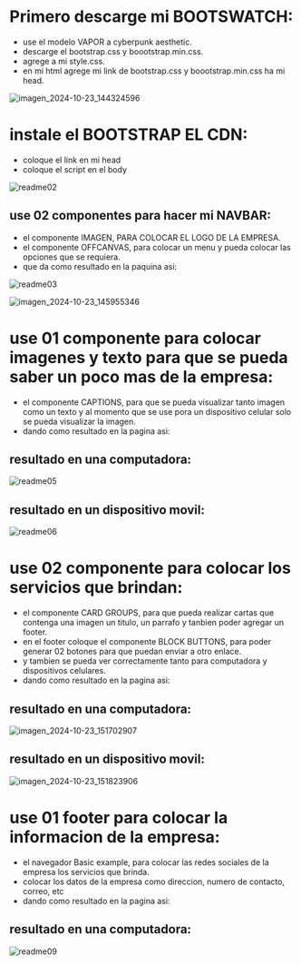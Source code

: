 # Primero descarge mi BOOTSWATCH:
- use el modelo VAPOR a cyberpunk aesthetic.
- descarge el bootstrap.css y boootstrap.min.css.
- agrege a mi style.css.
- en mi html agrege mi link de bootstrap.css y boootstrap.min.css ha mi head.

![imagen_2024-10-23_144324596](https://github.com/user-attachments/assets/27e64cff-4044-4699-b4f2-62ba41629a9f)

# instale el BOOTSTRAP EL CDN:
- coloque el link en mi head
- coloque el script en el body

![readme02](https://github.com/user-attachments/assets/38bfa34e-38f5-452b-913a-75d832255d87)

## use 02 componentes para hacer mi NAVBAR:
- el componente IMAGEN, PARA COLOCAR EL LOGO DE LA EMPRESA.
- el componente OFFCANVAS, para colocar un menu y pueda colocar las opciones que se requiera.
- que da como resultado en la paquina asi:

![readme03](https://github.com/user-attachments/assets/4f6aa3cd-45e4-42e9-ae65-a8216218c8bd)

![imagen_2024-10-23_145955346](https://github.com/user-attachments/assets/be8b6315-53df-4d4c-bfad-e7ecaaf038e3)

# use 01 componente para colocar imagenes y texto para que se pueda saber un poco mas de la empresa:
- el componente CAPTIONS, para que se pueda visualizar tanto imagen como un texto y al momento que se use pora un dispositivo celular solo se pueda visualizar la imagen.
- dando como resultado en la pagina asi:

## resultado en una computadora:

![readme05](https://github.com/user-attachments/assets/5e5dda05-0af1-4558-ab4c-978de13e8582)

## resultado en un dispositivo movil:

![readme06](https://github.com/user-attachments/assets/f85ab3ba-fcf5-48ca-bf84-2e403ac7d16e)

# use 02 componente para colocar los servicios que brindan:
- el componente CARD GROUPS, para que pueda realizar cartas que contenga una imagen un titulo, un parrafo y tanbien poder agregar un footer.
- en el footer coloque el componente BLOCK BUTTONS, para poder generar 02 botones para que puedan enviar a otro enlace.
- y tambien se pueda ver correctamente tanto para computadora y dispositivos celulares.
- dando como resultado en la pagina asi:

## resultado en una computadora:

![imagen_2024-10-23_151702907](https://github.com/user-attachments/assets/c323570b-4645-4256-aee4-9e0d5f2f503e)

## resultado en un dispositivo movil:

![imagen_2024-10-23_151823906](https://github.com/user-attachments/assets/dba6173d-d87f-4d45-b11d-4a254db761ef)

# use 01 footer para colocar la informacion de la empresa:
- el navegador Basic example, para colocar las redes sociales de la empresa los servicios que brinda.
- colocar los datos de la empresa como direccion, numero de contacto, correo, etc
- dando como resultado en la pagina asi:

## resultado en una computadora:

![readme09](https://github.com/user-attachments/assets/f6371497-3d67-44f2-aa65-379fdf4e42f3)

